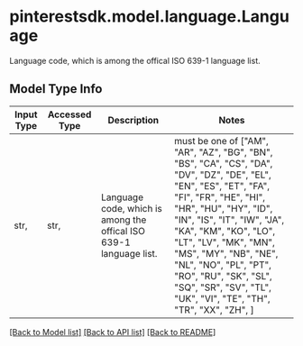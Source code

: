 # pinterestsdk.model.language.Language

Language code, which is among the offical ISO 639-1 language list.

## Model Type Info
Input Type | Accessed Type | Description | Notes
------------ | ------------- | ------------- | -------------
str,  | str,  | Language code, which is among the offical ISO 639-1 language list. | must be one of ["AM", "AR", "AZ", "BG", "BN", "BS", "CA", "CS", "DA", "DV", "DZ", "DE", "EL", "EN", "ES", "ET", "FA", "FI", "FR", "HE", "HI", "HR", "HU", "HY", "ID", "IN", "IS", "IT", "IW", "JA", "KA", "KM", "KO", "LO", "LT", "LV", "MK", "MN", "MS", "MY", "NB", "NE", "NL", "NO", "PL", "PT", "RO", "RU", "SK", "SL", "SQ", "SR", "SV", "TL", "UK", "VI", "TE", "TH", "TR", "XX", "ZH", ] 

[[Back to Model list]](../../README.md#documentation-for-models) [[Back to API list]](../../README.md#documentation-for-api-endpoints) [[Back to README]](../../README.md)

